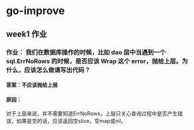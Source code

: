 # go-improve

## week1 作业

### 作业： 我们在数据库操作的时候，比如 dao 层中当遇到一个 sql.ErrNoRows 的时候，是否应该 Wrap 这个 error，抛给上层。为什么，应该怎么做请写出代码？

#### 答案：不应该抛给上层

#### 原因：
对于上层来说，并不需要知道ErrNoRows，上层只关心查询过程中是否产生错误，如果是空的话，应该返回空slice，空map或nil。
